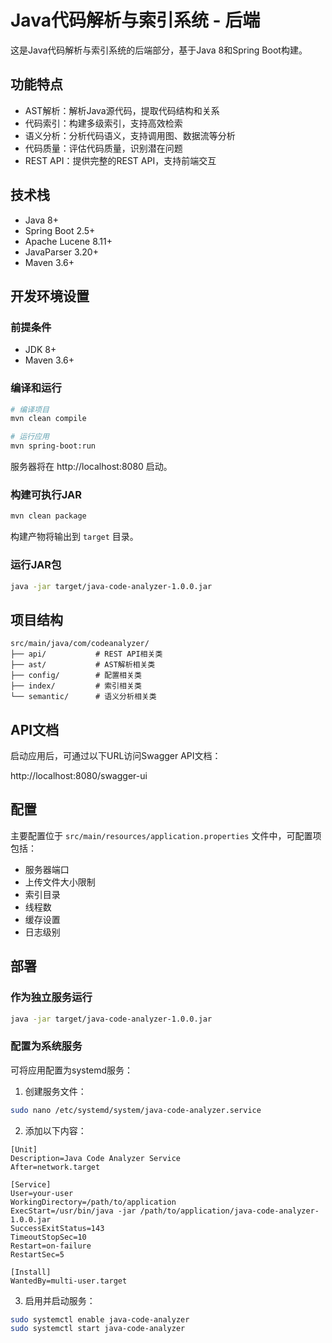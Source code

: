 # Java代码解析与索引系统 - 后端

这是Java代码解析与索引系统的后端部分，基于Java 8和Spring Boot构建。

## 功能特点

- AST解析：解析Java源代码，提取代码结构和关系
- 代码索引：构建多级索引，支持高效检索
- 语义分析：分析代码语义，支持调用图、数据流等分析
- 代码质量：评估代码质量，识别潜在问题
- REST API：提供完整的REST API，支持前端交互

## 技术栈

- Java 8+
- Spring Boot 2.5+
- Apache Lucene 8.11+
- JavaParser 3.20+
- Maven 3.6+

## 开发环境设置

### 前提条件

- JDK 8+
- Maven 3.6+

### 编译和运行

```bash
# 编译项目
mvn clean compile

# 运行应用
mvn spring-boot:run
```

服务器将在 http://localhost:8080 启动。

### 构建可执行JAR

```bash
mvn clean package
```

构建产物将输出到 `target` 目录。

### 运行JAR包

```bash
java -jar target/java-code-analyzer-1.0.0.jar
```

## 项目结构

```
src/main/java/com/codeanalyzer/
├── api/           # REST API相关类
├── ast/           # AST解析相关类
├── config/        # 配置相关类
├── index/         # 索引相关类
└── semantic/      # 语义分析相关类
```

## API文档

启动应用后，可通过以下URL访问Swagger API文档：

http://localhost:8080/swagger-ui

## 配置

主要配置位于 `src/main/resources/application.properties` 文件中，可配置项包括：

- 服务器端口
- 上传文件大小限制
- 索引目录
- 线程数
- 缓存设置
- 日志级别

## 部署

### 作为独立服务运行

```bash
java -jar target/java-code-analyzer-1.0.0.jar
```

### 配置为系统服务

可将应用配置为systemd服务：

1. 创建服务文件：

```bash
sudo nano /etc/systemd/system/java-code-analyzer.service
```

2. 添加以下内容：

```
[Unit]
Description=Java Code Analyzer Service
After=network.target

[Service]
User=your-user
WorkingDirectory=/path/to/application
ExecStart=/usr/bin/java -jar /path/to/application/java-code-analyzer-1.0.0.jar
SuccessExitStatus=143
TimeoutStopSec=10
Restart=on-failure
RestartSec=5

[Install]
WantedBy=multi-user.target
```

3. 启用并启动服务：

```bash
sudo systemctl enable java-code-analyzer
sudo systemctl start java-code-analyzer
```